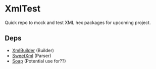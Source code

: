# XmlTest
Quick repo to mock and test XML hex packages for upcoming project.

## Deps
- [XmlBuilder](https://hexdocs.pm/xml_builder/api-reference.html) (Builder)
- [SweetXml](https://hexdocs.pm/sweet_xml/api-reference.html) (Parser)
- [Soap](https://hexdocs.pm/soap/Soap.Response.html#parse/1) (Potential use for??)

